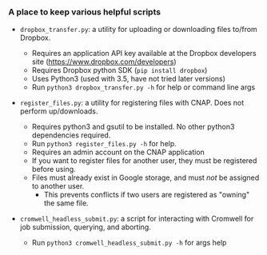 ### A place to keep various helpful scripts

- `dropbox_transfer.py`: a utility for uploading or downloading files to/from Dropbox.
    - Requires an application API key available at the Dropbox developers site (https://www.dropbox.com/developers)
    - Requires Dropbox python SDK (`pip install dropbox`)
    - Uses Python3 (used with 3.5, have not tried later versions)
    - Run `python3 dropbox_transfer.py -h` for help or command line args
    
- `register_files.py`: a utility for registering files with CNAP.  Does not perform up/downloads.
    - Requires python3 and gsutil to be installed.  No other python3 dependencies required.
    - Run `python3 register_files.py -h` for help.
    - Requires an admin account on the CNAP application
    - If you want to register files for another user, they must be registered before using.
    - Files must already exist in Google storage, and must *not* be assigned to another user.
        - This prevents conflicts if two users are registered as "owning" the same file.
        
- `cromwell_headless_submit.py`: a script for interacting with Cromwell for job submission, querying, and aborting.
    - Run `python3 cromwell_headless_submit.py -h` for args help
